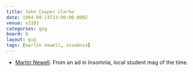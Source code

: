 ```yaml
---
title: John Cooper Clarke
date: 1994-08-13T23:00:00.000Z
venue: v2103
categories: gig
board: 8
layout: gig
tags: [martin newell, insomnia]
---
```

+ <a href="/wiki/martin+newell">Martin Newell</a>. From an ad in Insomnia, local student mag of the time.